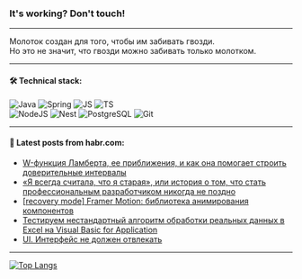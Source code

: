 ### It's working? Don't touch!

---
Молоток создан для того, чтобы им забивать гвозди. <br>
Но это не значит, что гвозди можно забивать только молотком.

---

#### 🛠️ Technical stack:

![Java](https://img.shields.io/badge/Java-informational?logo=Oracle&style=flat&logoColor=white&color=FF4500)
![Spring](https://img.shields.io/badge/SpringBoot-informational?logo=SpringBoot&style=flat&logoColor=white&color=6495ED)
![JS](https://img.shields.io/badge/JS-informational?logo=javaScript&style=flat&logoColor=black&color=F7Df1E)
![TS](https://img.shields.io/badge/TypeScript-informational?logo=typeScript&style=flat&logoColor=black&color=0667A8)  <br>
![NodeJS](https://img.shields.io/badge/NodeJS-informational?logo=node.js&style=flat&logoColor=white&color=43853D)
![Nest](https://img.shields.io/badge/NestJS-informational?logo=NestJS&style=flat&logoColor=white&color=red)
![PostgreSQL](https://img.shields.io/badge/PostgreSQL-informational?logo=PostgreSQL&style=flat&logoColor=white&color=DAA520)
![Git](https://img.shields.io/badge/Git-informational?logo=git&style=flat&logoColor=white&color=778899)

___

#### 💬 Latest posts from habr.com:

<!-- BLOG-POST-LIST:START -->
- [W-функция Ламберта, ее приближения, и как она помогает строить доверительные интервалы](https://habr.com/ru/articles/745880/?utm_source=habrahabr&utm_medium=rss&utm_campaign=745880)
- [«Я всегда считала, что я старая», или история о том, что стать профессиональным разработчиком никогда не поздно](https://habr.com/ru/companies/surfstudio/articles/746474/?utm_source=habrahabr&utm_medium=rss&utm_campaign=746474)
- [[recovery mode] Framer Motion: библиотека анимирования компонентов](https://habr.com/ru/articles/746142/?utm_source=habrahabr&utm_medium=rss&utm_campaign=746142)
- [Тестируем нестандартный алгоритм обработки реальных данных в Excel на Visual Basic for Application](https://habr.com/ru/articles/739934/?utm_source=habrahabr&utm_medium=rss&utm_campaign=739934)
- [UI. Интерфейс не должен отвлекать](https://habr.com/ru/articles/746462/?utm_source=habrahabr&utm_medium=rss&utm_campaign=746462)
<!-- BLOG-POST-LIST:END -->

---
[![Top Langs](https://github-readme-stats-git-master-advtsetting-gmailcom.vercel.app/api/top-langs/?username=zloylis&langs_count=10&hide_title=false&title_color=e6edf3&size_weight=0.5&count_weight=0.5&layout=compact&hide_border=true&theme=dracula)](https://github.com/zloylis)

<!-- ![GitHub stats](https://github-readme-stats-git-master-advtsetting-gmailcom.vercel.app/api?username=zloylis&show_icons=true&hide_border=true&theme=dracula&hide_title=true&include_all_commits=true&count_private=true&hide=contribs&hide_rank=true) -->
